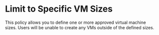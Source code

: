 # Limit to Specific VM Sizes

This policy allows you to define one or more approved virtual machine sizes. Users will be unable to create any VMs outside of the defined sizes.
